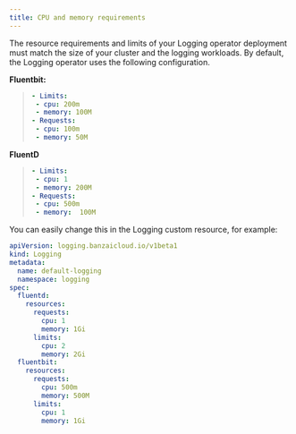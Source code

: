 ```yaml
---
title: CPU and memory requirements
---
```


The resource requirements and limits of your Logging operator deployment must match the size of your cluster and the logging workloads. By default, the Logging operator uses the following configuration.

**Fluentbit:**
>```yaml
>- Limits:
>  - cpu: 200m
>  - memory: 100M
>- Requests:
>  - cpu: 100m
>  - memory: 50M
>```

**FluentD**
>```yaml
>- Limits:
>  - cpu: 1
>  - memory: 200M
>- Requests:
>  - cpu: 500m
>  - memory:  100M
>```

You can easily change this in the Logging custom resource, for example:

```yaml
apiVersion: logging.banzaicloud.io/v1beta1
kind: Logging
metadata:
  name: default-logging
  namespace: logging
spec:
  fluentd:
    resources:
      requests:
        cpu: 1
        memory: 1Gi
      limits:
        cpu: 2
        memory: 2Gi
  fluentbit:
    resources:
      requests:
        cpu: 500m
        memory: 500M
      limits:
        cpu: 1
        memory: 1Gi
```